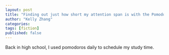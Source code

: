 ```yaml
---
layout: post
title: "Finding out just how short my attention span is with the Pomodoro Method"
author: "Kelly Zhang"
categories:
tags: [fiction]
published: false
---
```


Back in high school, I used pomodoros daily to schedule my study time.
